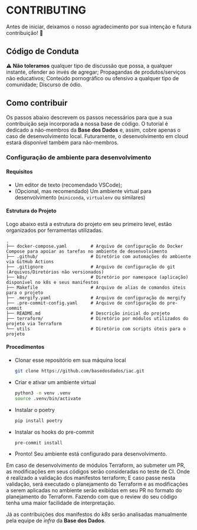 # CONTRIBUTING

Antes de iniciar, deixamos o nosso agradecimento por sua intenção e futura contribuição! 💚

## Código de Conduta

⚠️ **Não toleramos** qualquer tipo de discussão que possa, a qualquer instante, ofender ao invés de agregar; Propagandas de produtos/serviços não educativos; Conteúdo pornográfico ou ofensivo a qualquer tipo de comunidade; Discurso de ódio.

## Como contribuir

Os passos abaixo descrevem os passos necessários para que a sua contribuição seja incorporada a nossa base de código. O tutorial é dedicado a não-membros da **Base dos Dados** e, assim, cobre apenas o caso de desenvolvimento local. Futuramente, o desenvolvimento em cloud estará disponível também para não-membros.

### Configuração de ambiente para desenvolvimento

#### Requisitos

* Um editor de texto (recomendado VSCode);
* (Opcional, mas recomendado) Um ambiente virtual para desenvolvimento (`miniconda`, `virtualenv` ou similares)

#### Estrutura do Projeto

Logo abaixo está a estrutura do projeto em seu primeiro level, estão organizados por ferramentas utilizadas.

```
.
├── docker-compose.yaml         # Arquivo de configuração do Docker Compose para apoiar as tarefas no ambiente de desenvolvimento
├── .github/                    # Diretório com automações do ambiente via GitHub Actions
├── .gitignore                  # Arquivo de configuração do git (Arquivos/Diretórios não versionados)
├── k8s/                        # Diretório por namespace (aplicação) disponível no k8s e seus manifestos
├── Makefile                    # Arquivo de alias de comandos úteis para o projeto
├── .mergify.yaml               # Arquivo de configuração do mergify
├── .pre-commit-config.yaml     # Arquivo de configuração do pre-commit
├── README.md                   # Descrição inicial do projeto
├── terraform/                  # Diretório por módulos utilizados do projeto via Terraform
└── utils                       # Diretório com scripts úteis para o projeto
```

#### Procedimentos

- Clonar esse repositório em sua máquina local

  ```sh
  git clone https://github.com/basedosdados/iac.git
  ```

- Criar e ativar um ambiente virtual

  ```sh
  python3 -m venv .venv
  source .venv/bin/activate
  ```

- Instalar o poetry

  ```sh
  pip install poetry
  ```

- Instalar os hooks do pre-commit

  ```sh
  pre-commit install
  ```

- Pronto! Seu ambiente está configurado para desenvolvimento.

Em caso de desenvolvimento de módulos Terraform, ao submeter um PR, as modificações em seus códigos serão consideradas no teste de CI. Onde é realizado a validação dos manifestos terraform; E caso passe nesta validação, será executado o planejamento do Terraform e as modificações a serem aplicadas no ambiente serão exibidas em seu PR no formato do planejamento do Terraform. Fazendo com que o review do seu código tenha uma maior facilidade de interpretação.

Já as contribuições dos manifestos do _k8s_ serão analisadas manualmente pela equipe de _infra_ da **Base dos Dados**.
